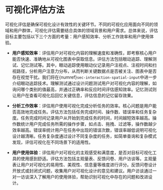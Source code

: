 # 可视化评估方法
<!-- :label:`visualization-evaluation` -->

可视化评估是确保可视化设计有效性的关键环节。不同的可视化应用面向不同的领域和用户群体，可视化评估需要结合具体的领域背景和用户需求。总体来说，评估目标主要包括以下三个方面的考量：用户感知效率、分析工作效率和用户使用体验。

- **用户感知效率**：评估用户对可视化内容的理解速度和准确性，即考察核心用户能否快速、准确地从可视化图表中获取信息。评估方法包括眼动追踪、理解测试、记忆测试等。其中，眼动追踪使用眼动仪记录用户注视点、注视时间和扫视路径，分析用户注意力分布，从而判断关键数据点是否被关注、图表中是否存在视觉干扰。我们将在{numref}`sec-interaction-spatial-input`中进一步介绍眼动追踪技术。理解测试通过设计问题测试用户对可视化内容的理解，如询问哪个类别的值最高，并通过正确率和反应时间评估感知效率。记忆测试则让用户在查看可视化后回忆关键信息，评估信息的记忆留存效果。

- **分析工作效率**：评估用户使用可视化完成分析任务的效率。核心问题是用户能否高效地完成任务。评估方法包括任务完成时间、操作数、错误率和任务复杂度。任务完成时间记录用户从开始到完成任务的时间，时间越短效率越高。操作数统计用户完成任务所需的操作步骤，如点击、拖拽、过滤等，操作数越少效率越高。错误率统计用户在任务中出现的错误次数，错误率越低说明可视化设计越清晰。任务复杂度通过设计不同复杂度的任务，如简单查询和复杂模式发现，评估可视化在不同场景下的适用性。

- **用户使用体验**：评估用户对可视化的主观感受和满意度，是否对目标可视化工具的使用感到舒适。评估方法包括主观量表、反馈问卷、用户访谈等。主观量表让用户对可视化的易用性、美观性、信息量等维度进行评分。反馈问卷设计开放式或封闭式问题，收集用户对可视化设计的意见和建议。用户访谈通过一对一访谈深入了解用户的使用体验，帮助识别可视化中存在的问题和改进设计。

<!-- 
常见的可视化评估方式包括以下几种：

- 主观评估

主观评估是通过观察和直觉来评估可视化的质量。这包括了设计师和用户的主观看法，例如美观性、可读性、易用性等。主观评估通常涉及用户反馈、焦点小组讨论和专家审查。

- 任务完成度测试

任务完成度测试旨在评估可视化的效用。参与者被要求执行与可视化相关的任务，然后评估他们的任务完成时间和准确性。这可以帮助确定可视化是否支持用户完成任务。

- 眼动追踪

眼动追踪技术记录用户在观看可视化时的眼球运动。这可以帮助确定用户的注意力焦点、浏览模式和视觉搜索路径。眼动追踪可以揭示可视化中的信息流和用户的认知过程。

- 用户反馈和调查

通过收集用户反馈和填写问卷调查，可以了解用户对于可视化的看法和体验。用户反馈可以帮助识别问题和改进设计。 -->